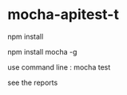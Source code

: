 # mocha-apitest-t

npm install

npm install mocha -g

use command line : mocha test

see the reports